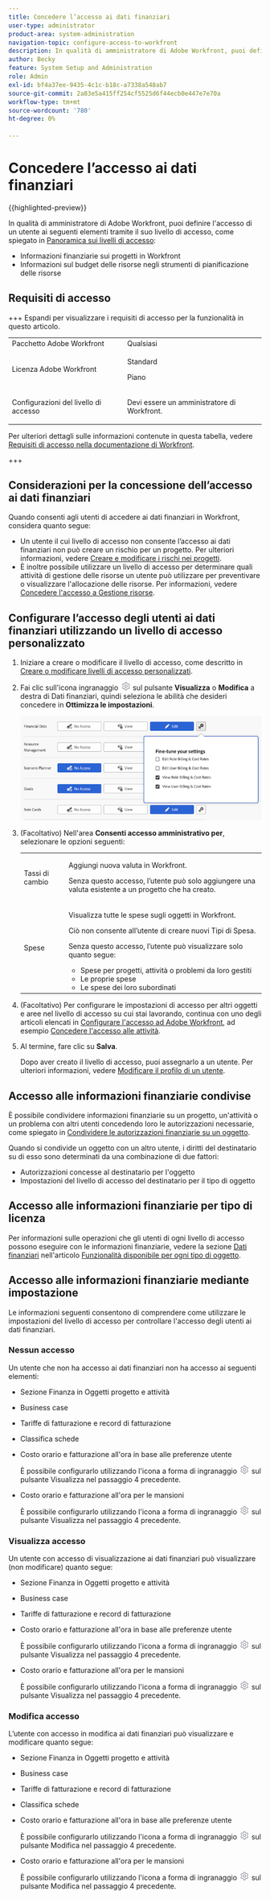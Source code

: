 ```yaml
---
title: Concedere l’accesso ai dati finanziari
user-type: administrator
product-area: system-administration
navigation-topic: configure-access-to-workfront
description: In qualità di amministratore di Adobe Workfront, puoi definire l’accesso di un utente ai dati finanziari in Workfront tramite il suo livello di accesso.
author: Becky
feature: System Setup and Administration
role: Admin
exl-id: bf4a37ee-9435-4c1c-b18c-a7338a548ab7
source-git-commit: 2a83e5a415ff254cf5525d6f44ecb0e447e7e70a
workflow-type: tm+mt
source-wordcount: '780'
ht-degree: 0%

---
```


# Concedere l’accesso ai dati finanziari

{{highlighted-preview}}

In qualità di amministratore di Adobe Workfront, puoi definire l&#39;accesso di un utente ai seguenti elementi tramite il suo livello di accesso, come spiegato in [Panoramica sui livelli di accesso](../../../administration-and-setup/add-users/access-levels-and-object-permissions/access-levels-overview.md):

* Informazioni finanziarie sui progetti in Workfront
* Informazioni sul budget delle risorse negli strumenti di pianificazione delle risorse

## Requisiti di accesso

+++ Espandi per visualizzare i requisiti di accesso per la funzionalità in questo articolo.

<table style="table-layout:auto"> 
 <col> 
 <col> 
 <tbody> 
  <tr> 
   <td role="rowheader">Pacchetto Adobe Workfront</td> 
   <td>Qualsiasi</td> 
  </tr> 
  <tr> 
   <td role="rowheader">Licenza Adobe Workfront</td> 
   <td>
    <p>Standard</p>
   <p>Piano</p>
   </td> 
  </tr> 
  <tr> 
   <td role="rowheader">Configurazioni del livello di accesso</td> 
   <td> <p>Devi essere un amministratore di Workfront.</p> </td> 
  </tr> 
 </tbody> 
</table>

Per ulteriori dettagli sulle informazioni contenute in questa tabella, vedere [Requisiti di accesso nella documentazione di Workfront](/help/quicksilver/administration-and-setup/add-users/access-levels-and-object-permissions/access-level-requirements-in-documentation.md).

+++

## Considerazioni per la concessione dell’accesso ai dati finanziari

Quando consenti agli utenti di accedere ai dati finanziari in Workfront, considera quanto segue:

* Un utente il cui livello di accesso non consente l’accesso ai dati finanziari non può creare un rischio per un progetto. Per ulteriori informazioni, vedere [Creare e modificare i rischi nei progetti](../../../manage-work/projects/define-a-business-case/create-edit-risks-on-projects.md).
* È inoltre possibile utilizzare un livello di accesso per determinare quali attività di gestione delle risorse un utente può utilizzare per preventivare o visualizzare l&#39;allocazione delle risorse. Per informazioni, vedere [Concedere l&#39;accesso a Gestione risorse](../../../administration-and-setup/add-users/configure-and-grant-access/grant-access-resource-management.md).

## Configurare l’accesso degli utenti ai dati finanziari utilizzando un livello di accesso personalizzato

1. Iniziare a creare o modificare il livello di accesso, come descritto in [Creare o modificare livelli di accesso personalizzati](../../../administration-and-setup/add-users/configure-and-grant-access/create-modify-access-levels.md).
1. Fai clic sull&#39;icona ingranaggio ![](assets/gear-icon-settings.png) sul pulsante **Visualizza** o **Modifica** a destra di Dati finanziari, quindi seleziona le abilità che desideri concedere in **Ottimizza le impostazioni**.

   ![](assets/financial-data-fine-tune-nwe.png)

1. (Facoltativo) Nell&#39;area **Consenti accesso amministrativo per**, selezionare le opzioni seguenti:

   <table style="table-layout:auto"> 
    <col> 
    <col> 
    <tbody> 
     <tr> 
      <td role="rowheader">Tassi di cambio</td> 
      <td> <p>Aggiungi nuova valuta in Workfront.</p> <p>Senza questo accesso, l’utente può solo aggiungere una valuta esistente a un progetto che ha creato.</p> </td> 
     </tr> 
     <tr> 
      <td role="rowheader">Spese</td> 
      <td> <p>Visualizza tutte le spese sugli oggetti in Workfront.</p> <p>Ciò non consente all’utente di creare nuovi Tipi di Spesa.</p> <p>Senza questo accesso, l’utente può visualizzare solo quanto segue:</p> 
       <ul> 
        <li>Spese per progetti, attività o problemi da loro gestiti</li> 
        <li>Le proprie spese</li> 
        <li>Le spese dei loro subordinati</li> 
       </ul> </td> 
     </tr> 
    </tbody> 
   </table>

1. (Facoltativo) Per configurare le impostazioni di accesso per altri oggetti e aree nel livello di accesso su cui stai lavorando, continua con uno degli articoli elencati in [Configurare l&#39;accesso ad Adobe Workfront](../../../administration-and-setup/add-users/configure-and-grant-access/configure-access.md), ad esempio [Concedere l&#39;accesso alle attività](../../../administration-and-setup/add-users/configure-and-grant-access/grant-access-tasks.md).
1. Al termine, fare clic su **Salva**.

   Dopo aver creato il livello di accesso, puoi assegnarlo a un utente. Per ulteriori informazioni, vedere [Modificare il profilo di un utente](../../../administration-and-setup/add-users/create-and-manage-users/edit-a-users-profile.md).

## Accesso alle informazioni finanziarie condivise

È possibile condividere informazioni finanziarie su un progetto, un&#39;attività o un problema con altri utenti concedendo loro le autorizzazioni necessarie, come spiegato in [Condividere le autorizzazioni finanziarie su un oggetto](../../../workfront-basics/grant-and-request-access-to-objects/share-financial-permissions-object.md).

<!--
If you make changes here, make them also in the "Grant access to" articles where this snippet had to be converted to text:
* reports, dashboards, and calendars
* financial data
* issue
-->

Quando si condivide un oggetto con un altro utente, i diritti del destinatario su di esso sono determinati da una combinazione di due fattori:

* Autorizzazioni concesse al destinatario per l&#39;oggetto
* Impostazioni del livello di accesso del destinatario per il tipo di oggetto

## Accesso alle informazioni finanziarie per tipo di licenza

Per informazioni sulle operazioni che gli utenti di ogni livello di accesso possono eseguire con le informazioni finanziarie, vedere la sezione [Dati finanziari](../../../administration-and-setup/add-users/access-levels-and-object-permissions/functionality-available-for-each-object-type.md#financia) nell&#39;articolo [Funzionalità disponibile per ogni tipo di oggetto](../../../administration-and-setup/add-users/access-levels-and-object-permissions/functionality-available-for-each-object-type.md).

## Accesso alle informazioni finanziarie mediante impostazione

Le informazioni seguenti consentono di comprendere come utilizzare le impostazioni del livello di accesso per controllare l&#39;accesso degli utenti ai dati finanziari.

### Nessun accesso

Un utente che non ha accesso ai dati finanziari non ha accesso ai seguenti elementi:

* Sezione Finanza in Oggetti progetto e attività
* Business case
* Tariffe di fatturazione e record di fatturazione
* <span class="preview">Classifica schede</span>
* Costo orario e fatturazione all&#39;ora in base alle preferenze utente

  È possibile configurarlo utilizzando l&#39;icona a forma di ingranaggio ![](assets/gear-icon-settings.png) sul pulsante Visualizza nel passaggio 4 precedente.

* Costo orario e fatturazione all&#39;ora per le mansioni

  È possibile configurarlo utilizzando l&#39;icona a forma di ingranaggio ![](assets/gear-icon-settings.png) sul pulsante Visualizza nel passaggio 4 precedente.

### Visualizza accesso

Un utente con accesso di visualizzazione ai dati finanziari può visualizzare (non modificare) quanto segue:

* Sezione Finanza in Oggetti progetto e attività
* Business case
* Tariffe di fatturazione e record di fatturazione
* Costo orario e fatturazione all&#39;ora in base alle preferenze utente

  È possibile configurarlo utilizzando l&#39;icona a forma di ingranaggio ![](assets/gear-icon-settings.png) sul pulsante Visualizza nel passaggio 4 precedente.

* Costo orario e fatturazione all&#39;ora per le mansioni

  È possibile configurarlo utilizzando l&#39;icona a forma di ingranaggio ![](assets/gear-icon-settings.png) sul pulsante Visualizza nel passaggio 4 precedente.

### Modifica accesso

L’utente con accesso in modifica ai dati finanziari può visualizzare e modificare quanto segue:

* Sezione Finanza in Oggetti progetto e attività
* Business case
* Tariffe di fatturazione e record di fatturazione
* <span class="preview">Classifica schede</span>
* Costo orario e fatturazione all&#39;ora in base alle preferenze utente

  È possibile configurarlo utilizzando l&#39;icona a forma di ingranaggio ![](assets/gear-icon-settings.png) sul pulsante Modifica nel passaggio 4 precedente.

* Costo orario e fatturazione all&#39;ora per le mansioni

  È possibile configurarlo utilizzando l&#39;icona a forma di ingranaggio ![](assets/gear-icon-settings.png) sul pulsante Modifica nel passaggio 4 precedente.
